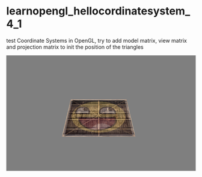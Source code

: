 # learnopengl_hellocordinatesystem_4_1
test Coordinate Systems in OpenGL, try to add model matrix, view matrix and projection matrix to init the position of the triangles

![image](https://github.com/mrshen/learnopengl_hellocordinatesystem_4_1/raw/master/res_images/example.png)
